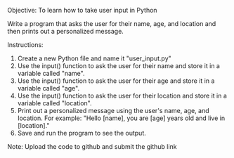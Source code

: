 Objective: To learn how to take user input in Python

Write a program that asks the user for their name, age, and location and then prints out a personalized message.

Instructions:
1. Create a new Python file and name it "user_input.py"
2. Use the input() function to ask the user for their name and store it in a variable called "name".
3. Use the input() function to ask the user for their age and store it in a variable called "age".
4. Use the input() function to ask the user for their location and store it in a variable called "location".
5. Print out a personalized message using the user's name, age, and location. For example: "Hello [name], you are [age] years old and live in [location]."
6. Save and run the program to see the output.


Note: Upload the code to github and submit the github link
